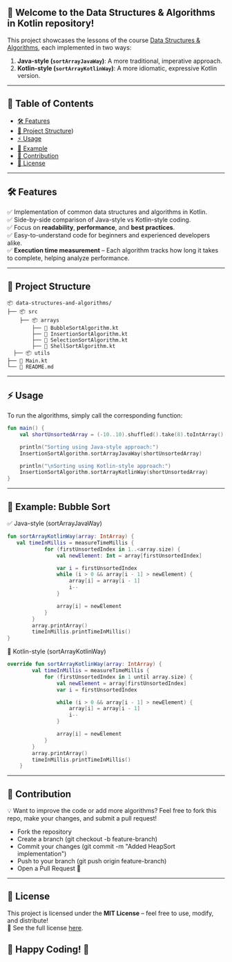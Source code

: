 ## 🚀 Welcome to the **Data Structures & Algorithms in Kotlin** repository! 
This project showcases the lessons of the course [Data Structures & Algorithms](https://www.udemy.com/course/data-structures-and-algorithms-deep-dive-using-java/?srsltid=AfmBOorCZMEp3TDzPCE8WHT2wfX5RjSNNwHq8d4TYLmeg9sGyEKzjBco), each implemented in two ways:
1. **Java-style (`sortArrayJavaWay`)**: A more traditional, imperative approach.
2. **Kotlin-style (`sortArrayKotlinWay`)**: A more idiomatic, expressive Kotlin version.

---

## 📖 Table of Contents
- [🛠️ Features](#%EF%B8%8F-features)
- [📂 Project Structure](#-project-structure))
- [⚡ Usage](#-usage)
- [📝 Example](#-example-bubble-sort)
- [📌 Contribution](#-contribution)
- [📄 License](#-license)

---

## 🛠️ Features
✅ Implementation of common data structures and algorithms in Kotlin.  
✅ Side-by-side comparison of Java-style vs Kotlin-style coding.  
✅ Focus on **readability**, **performance**, and **best practices**.  
✅ Easy-to-understand code for beginners and experienced developers alike.  
✅ **Execution time measurement** – Each algorithm tracks how long it takes to complete, helping analyze performance.  

---

## 📂 Project Structure

```
📦 data-structures-and-algorithms/
├── 📦 src
    ├── 📦 arrays
        ├── 📜 BubbleSortAlgorithm.kt
        ├── 📜 InsertionSortAlgorithm.kt
        ├── 📜 SelectionSortAlgorithm.kt
        ├── 📜 ShellSortAlgorithm.kt
  ├── 📦 utils
├── 📜 Main.kt
└── 📜 README.md
```
---

## ⚡ Usage
To run the algorithms, simply call the corresponding function:

```kotlin
fun main() {
    val shortUnsortedArray = (-10..10).shuffled().take(8).toIntArray()

    println("Sorting using Java-style approach:")
    InsertionSortAlgorithm.sortArrayJavaWay(shortUnsortedArray)

    println("\nSorting using Kotlin-style approach:")
    InsertionSortAlgorithm.sortArrayKotlinWay(shortUnsortedArray)
}
```
---

## 📝 Example: Bubble Sort

✅ Java-style (sortArrayJavaWay)

```kotlin
fun sortArrayKotlinWay(array: IntArray) {
   val timeInMillis = measureTimeMillis {
            for (firstUnsortedIndex in 1..<array.size) {
                val newElement: Int = array[firstUnsortedIndex]

                var i = firstUnsortedIndex
                while (i > 0 && array[i - 1] > newElement) {
                    array[i] = array[i - 1]
                    i--
                }

                array[i] = newElement
            }
        }
        array.printArray()
        timeInMillis.printTimeInMillis()
}
```
🎯 Kotlin-style (sortArrayKotlinWay)

```kotlin
override fun sortArrayKotlinWay(array: IntArray) {
        val timeInMillis = measureTimeMillis {
            for (firstUnsortedIndex in 1 until array.size) {
                val newElement = array[firstUnsortedIndex]
                var i = firstUnsortedIndex

                while (i > 0 && array[i - 1] > newElement) {
                    array[i] = array[i - 1]
                    i--
                }

                array[i] = newElement
            }
        }
        array.printArray()
        timeInMillis.printTimeInMillis()
    }
```

---

## 📌 Contribution
💡 Want to improve the code or add more algorithms?
Feel free to fork this repo, make your changes, and submit a pull request!

- Fork the repository
- Create a branch (git checkout -b feature-branch)
- Commit your changes (git commit -m "Added HeapSort implementation")
- Push to your branch (git push origin feature-branch)
- Open a Pull Request 🚀

---

## 📄 License
This project is licensed under the **MIT License** – feel free to use, modify, and distribute!  
📜 See the full license [here](LICENSE).

## 🎯 Happy Coding! 🚀
